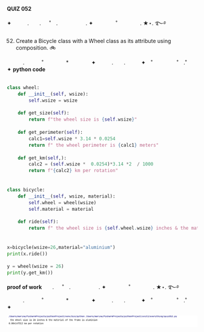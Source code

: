 
**QUIZ 052** 

✦　　　.　　. 　 ˚　.　　　　　 . ✦　　　 　˚　　　　 . ★⋆. ࿐࿔ 

52. Create a Bicycle class with a Wheel class as its attribute using composition. 🚲


　　　.   　　˚　　 　　*　　 　　✦　　　.　　.　　　✦　˚ 　　　　 ˚　.˚　　　　✦
**python code**

```.py

class wheel:
    def __init__(self, wsize):
        self.wsize = wsize

    def get_size(self):
        return f"the wheel size is {self.wsize}"

    def get_perimeter(self):
        calc1=self.wsize * 3.14 * 0.0254
        return f" the wheel perimeter is {calc1} meters"

    def get_km(self,):
        calc2 = (self.wsize *  0.0254)*3.14 *2  / 1000
        return f"{calc2} km per rotation"


class bicycle:
    def __init__(self, wsize, material):
        self.wheel = wheel(wsize)
        self.material = material

    def ride(self):
        return f" the wheel size is {self.wheel.wsize} inches & the material of the frame is {self.material}"


x=bicycle(wsize=26,material="aluminium")
print(x.ride())

y = wheel(wsize = 26)
print(y.get_km())

```
**proof of work**　　. 　 ˚　.　　　　　 . ✦　　　 　˚　　　　 . ★⋆. ࿐࿔ 
　　　.   　　˚　　 　　*　　 　　✦　　　.　　.　　　✦　˚ 　　　　 ˚　.˚　　　　✦

![](https://github.com/marinamen/unit4/blob/main/images/Screenshot%202024-04-02%20at%2022.48.02.png)
